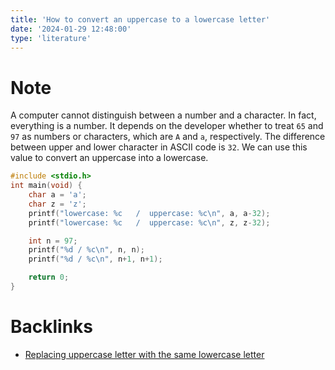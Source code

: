 ```yaml
---
title: 'How to convert an uppercase to a lowercase letter'
date: '2024-01-29 12:48:00'
type: 'literature'
---
```



# Note

A computer cannot distinguish between a number and a character. In fact, everything is a number. It depends on the developer whether to treat `65` and `97` as numbers or characters, which are `A` and `a`, respectively. The difference between upper and lower character in ASCII code is `32`. We can use this value to convert an uppercase into a lowercase.

```c
#include <stdio.h>
int main(void) {
	char a = 'a';
	char z = 'z';
	printf("lowercase: %c   /  uppercase: %c\n", a, a-32);
	printf("lowercase: %c   /  uppercase: %c\n", z, z-32);

	int n = 97;
	printf("%d / %c\n", n, n);
	printf("%d / %c\n", n+1, n+1);

	return 0;
}
```

# Backlinks
- [Replacing uppercase letter with the same lowercase letter](./p-2401291300)